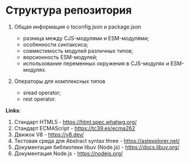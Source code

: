 # Структура репозитория

1. Общая информация о tsconfig.json и package.json

   - разница между CJS-модулями и ESM-модулями;
   - особенности синтаксиса;
   - совместимость модулей различных типов;
   - версионность ESM-модулей;
   - использование переменных окружения в CJS-модулях и ESM-модулях.

2. Операторы для комплексных типов
   - sread operator;
   - rest operator.

**Links**:

1. Стандарт HTML5 - https://html.spec.whatwg.org/
2. Стандарт ECMAScript - https://tc39.es/ecma262
3. Движок V8 - https://v8.dev/
4. Тестовая среда для Abstract syntax three - https://astexplorer.net/
5. Документация библиотеки libuv (Node.js) - https://docs.libuv.org/
6. Документация Node.js - https://nodejs.org/
